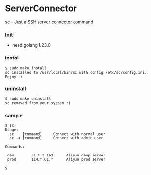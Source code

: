 # ServerConnector
sc - Just a SSH server connector command



### Init

-   need golang 1.23.0

### install

```shell
$ sudo make install
sc installed to /usr/local/bin/sc with config /etc/sc/config.ini. Enjoy :)
```

### uninstall

```shell
$ sudo make uninstall
sc removed from your system :)
```

### sample

```shell
$ sc
Usage:
  sc    [command]     Connect with normal user
  sc -a [command]     Connect with admin user

Commands:

 dev        31.*.*.162      Aliyun devp server
 prod       114.*.61.*      Aliyun prod server

$
```

